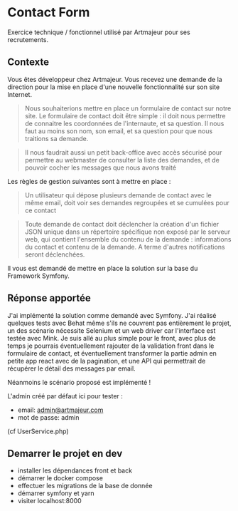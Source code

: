 # Contact Form

Exercice technique / fonctionnel utilisé par Artmajeur pour ses recrutements.


## Contexte

Vous êtes développeur chez Artmajeur. Vous recevez une demande de la direction pour la mise en place d'une nouvelle fonctionnalité sur son site Internet.


> Nous souhaiterions mettre en place un formulaire de contact sur notre site.
> Le formulaire de contact doit être simple : il doit nous permettre de connaitre les coordonnées de l'internaute, et sa question.
> Il nous faut au moins son nom, son email, et sa question pour que nous traitions sa demande.

> Il nous faudrait aussi un petit back-office avec accès sécurisé pour permettre au webmaster de consulter la liste des demandes, et de pouvoir cocher les messages que nous avons traité

Les règles de gestion suivantes sont à mettre en place :

> Un utilisateur qui dépose plusieurs demande de contact avec le même email, doit voir ses demandes regroupées et se cumulées pour ce contact

> Toute demande de contact doit déclencher la création d'un fichier JSON unique dans un répertoire spécifique non exposé par le serveur web, qui contient l'ensemble du contenu de la demande : informations du contact et contenu de la demande. A terme d'autres notifications seront déclenchées.

Il vous est demandé de mettre en place la solution sur la base du Framework Symfony.


## Réponse apportée 

J'ai implémenté la solution comme demandé avec Symfony. 
J'ai réalisé quelques tests avec Behat même s'ils ne couvrent pas entièrement le projet,
un des scénario nécessite Selenium et un web driver car l'interface est testée avec Mink.
Je suis allé au plus simple pour le front, avec plus de temps je pourrais éventuellement 
rajouter de la validation front dans le formulaire de contact, et éventuellement transformer
la partie admin en petite app react avec de la pagination, et une API qui permettrait 
de récupérer le détail des messages par email.

Néanmoins le scénario proposé est implémenté !

L'admin créé par défaut ici pour tester :

- email: admin@artmajeur.com
- mot de passe: admin

(cf UserService.php)

## Demarrer le projet en dev

- installer les dépendances front et back
- démarrer le docker compose
- effectuer les migrations de la base de donnée
- démarrer symfony et yarn
- visiter localhost:8000


